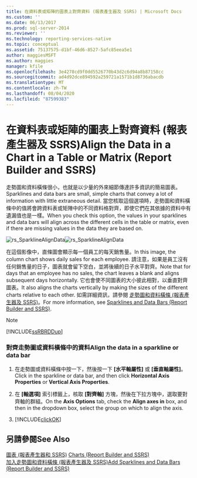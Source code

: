 ```yaml
---
title: 在資料表或矩陣的圖表上對齊資料 (報表產生器及 SSRS) | Microsoft Docs
ms.custom: ''
ms.date: 06/13/2017
ms.prod: sql-server-2014
ms.reviewer: ''
ms.technology: reporting-services-native
ms.topic: conceptual
ms.assetid: 75137575-d1bf-46d6-8527-5afc85eea5e1
author: maggiesMSFT
ms.author: maggies
manager: kfile
ms.openlocfilehash: 3e4278cd9f0dd5526770b43d2c6d94a8b87158cc
ms.sourcegitcommit: ad4d92dce894592a259721a1571b1d8736abacdb
ms.translationtype: MT
ms.contentlocale: zh-TW
ms.lasthandoff: 08/04/2020
ms.locfileid: "87599383"
---
```

# <a name="align-the-data-in-a-chart-in-a-table-or-matrix-report-builder-and-ssrs"></a><span data-ttu-id="c0b6e-102">在資料表或矩陣的圖表上對齊資料 (報表產生器及 SSRS)</span><span class="sxs-lookup"><span data-stu-id="c0b6e-102">Align the Data in a Chart in a Table or Matrix (Report Builder and SSRS)</span></span>
  <span data-ttu-id="c0b6e-103">走勢圖和資料橫條很小，也就是以少量的外來細節傳達許多資訊的簡易圖表。</span><span class="sxs-lookup"><span data-stu-id="c0b6e-103">Sparklines and data bars are small, simple charts that convey a lot of information with little extraneous detail.</span></span> <span data-ttu-id="c0b6e-104">當您核取這個選項時，走勢圖和資料橫條中的值將會跨資料表或矩陣中的不同資料格對齊，即使它們在其依據的資料中有遺漏值也是一樣。</span><span class="sxs-lookup"><span data-stu-id="c0b6e-104">When you check this option, the values in your sparklines and data bars will align across the different cells in the table or matrix, even if there are missing values in the data they are based on.</span></span>  
  
 <span data-ttu-id="c0b6e-105">![rs_SparklineAlignData](../media/rs-sparklinealigndata.gif "rs_SparklineAlignData")</span><span class="sxs-lookup"><span data-stu-id="c0b6e-105">![rs_SparklineAlignData](../media/rs-sparklinealigndata.gif "rs_SparklineAlignData")</span></span>  
  
 <span data-ttu-id="c0b6e-106">在這個影像中，直條圖會顯示每一個員工的每天銷售量。</span><span class="sxs-lookup"><span data-stu-id="c0b6e-106">In this image, the column chart shows daily sales for each employee.</span></span> <span data-ttu-id="c0b6e-107">請注意，如果是員工沒有任何銷售量的日子，圖表就會留下空白，並將後續的日子水平對齊。</span><span class="sxs-lookup"><span data-stu-id="c0b6e-107">Note that for days that an employee has no sales, the chart leaves a blank and aligns subsequent days horizontally.</span></span> <span data-ttu-id="c0b6e-108">它也會使不同圖表的大小彼此相對，以垂直對齊圖表。</span><span class="sxs-lookup"><span data-stu-id="c0b6e-108">It also aligns the charts vertically by making the sizes of the different charts relative to each other.</span></span> <span data-ttu-id="c0b6e-109">如需詳細資訊，請參閱 [走勢圖和資料橫條 &#40;報表產生器及 SSRS&#41;](sparklines-and-data-bars-report-builder-and-ssrs.md)。</span><span class="sxs-lookup"><span data-stu-id="c0b6e-109">For more information, see [Sparklines and Data Bars &#40;Report Builder and SSRS&#41;](sparklines-and-data-bars-report-builder-and-ssrs.md).</span></span>  
  
> [!NOTE]  
>  [!INCLUDE[ssRBRDDup](../../includes/ssrbrddup-md.md)]  
  
### <a name="align-the-data-in-a-sparkline-or-data-bar"></a><span data-ttu-id="c0b6e-110">對齊走勢圖或資料橫條中的資料</span><span class="sxs-lookup"><span data-stu-id="c0b6e-110">Align the data in a sparkline or data bar</span></span>  
  
1.  <span data-ttu-id="c0b6e-111">在走勢圖或資料橫條中按一下，然後按一下 **[水平軸屬性]** 或 **[垂直軸屬性]**。</span><span class="sxs-lookup"><span data-stu-id="c0b6e-111">Click in the sparkline or data bar, and then click **Horizontal Axis Properties** or **Vertical Axis Properties**.</span></span>  
  
2.  <span data-ttu-id="c0b6e-112">在 **[軸選項]** 索引標籤上，核取 **[對齊軸]** 方塊，然後在下拉方塊中，選取要對齊軸的群組。</span><span class="sxs-lookup"><span data-stu-id="c0b6e-112">On the **Axis Options** tab, check the **Align axes in** box, and then in the dropdown box, select the group on which to align the axis.</span></span>  
  
3.  [!INCLUDE[clickOK](../../includes/clickok-md.md)]  
  
## <a name="see-also"></a><span data-ttu-id="c0b6e-113">另請參閱</span><span class="sxs-lookup"><span data-stu-id="c0b6e-113">See Also</span></span>  
 <span data-ttu-id="c0b6e-114">[圖表 &#40;報表產生器和 SSRS&#41;](charts-report-builder-and-ssrs.md) </span><span class="sxs-lookup"><span data-stu-id="c0b6e-114">[Charts &#40;Report Builder and SSRS&#41;](charts-report-builder-and-ssrs.md) </span></span>  
 [<span data-ttu-id="c0b6e-115">加入走勢圖和資料橫條 &#40;報表產生器及 SSRS&#41;</span><span class="sxs-lookup"><span data-stu-id="c0b6e-115">Add Sparklines and Data Bars &#40;Report Builder and SSRS&#41;</span></span>](add-sparklines-and-data-bars-report-builder-and-ssrs.md)  
  
  
